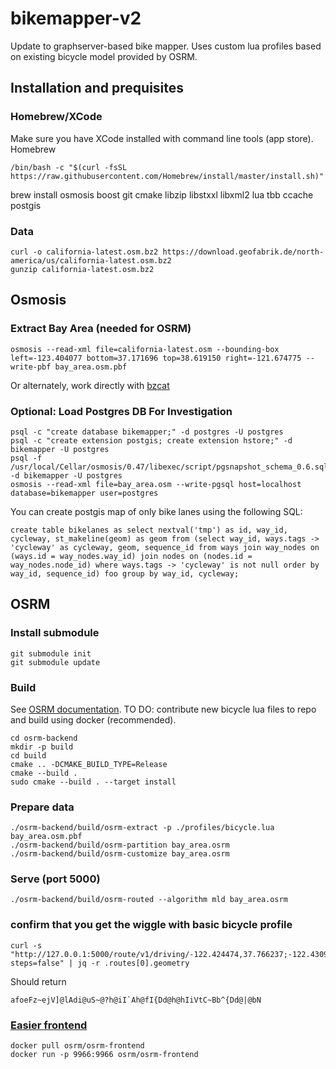 # bikemapper-v2
Update to graphserver-based bike mapper.  Uses custom lua profiles based on existing bicycle model provided by OSRM.

## Installation and prequisites

### Homebrew/XCode
Make sure you have XCode installed with command line tools (app store).
Homebrew
```
/bin/bash -c "$(curl -fsSL https://raw.githubusercontent.com/Homebrew/install/master/install.sh)"
```
brew install osmosis boost git cmake libzip libstxxl libxml2 lua tbb ccache postgis

### Data
```
curl -o california-latest.osm.bz2 https://download.geofabrik.de/north-america/us/california-latest.osm.bz2
gunzip california-latest.osm.bz2
```

## Osmosis

### Extract Bay Area (needed for OSRM)
```
osmosis --read-xml file=california-latest.osm --bounding-box left=-123.404077 bottom=37.171696 top=38.619150 right=-121.674775 --write-pbf bay_area.osm.pbf
```
Or alternately, work directly with [bzcat](https://wiki.openstreetmap.org/wiki/Osmosis#Extracting_bounding_boxes)

### Optional: Load Postgres DB For Investigation
```
psql -c "create database bikemapper;" -d postgres -U postgres
psql -c "create extension postgis; create extension hstore;" -d bikemapper -U postgres
psql -f /usr/local/Cellar/osmosis/0.47/libexec/script/pgsnapshot_schema_0.6.sql -d bikemapper -U postgres
osmosis --read-xml file=bay_area.osm --write-pgsql host=localhost database=bikemapper user=postgres
```
You can create postgis map of only bike lanes using the following SQL:
```
create table bikelanes as select nextval('tmp') as id, way_id, cycleway, st_makeline(geom) as geom from (select way_id, ways.tags -> 'cycleway' as cycleway, geom, sequence_id from ways join way_nodes on (ways.id = way_nodes.way_id) join nodes on (nodes.id = way_nodes.node_id) where ways.tags -> 'cycleway' is not null order by way_id, sequence_id) foo group by way_id, cycleway;
```

## OSRM
### Install submodule
```
git submodule init
git submodule update
```
### Build
See [OSRM documentation](https://github.com/Project-OSRM/osrm-backend/wiki/Building-OSRM).
TO DO: contribute new bicycle lua files to repo and build using docker (recommended).
```
cd osrm-backend
mkdir -p build
cd build
cmake .. -DCMAKE_BUILD_TYPE=Release
cmake --build .
sudo cmake --build . --target install
```
### Prepare data
```
./osrm-backend/build/osrm-extract -p ./profiles/bicycle.lua bay_area.osm.pbf
./osrm-backend/build/osrm-partition bay_area.osrm
./osrm-backend/build/osrm-customize bay_area.osrm
```

### Serve (port 5000)
```
./osrm-backend/build/osrm-routed --algorithm mld bay_area.osrm
```

### confirm that you get the wiggle with basic bicycle profile
```
curl -s "http://127.0.0.1:5000/route/v1/driving/-122.424474,37.766237;-122.430911,37.779670?steps=false" | jq -r .routes[0].geometry
```
Should return
```
afoeFz~ejV]@lAdi@uS~@?h@iI`Ah@fI{Dd@h@hIiVtC~Bb^{Dd@|@bN
```

### [Easier frontend](https://hub.docker.com/r/osrm/osrm-frontend/)
```
docker pull osrm/osrm-frontend
docker run -p 9966:9966 osrm/osrm-frontend
```
